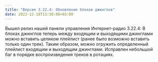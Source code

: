 ```yaml
---
title: "Версия 3.22.4: Обновление блоков джинглов"
date: 2022-12-18T13:50:08+03:00
---
```


Вышел релиз нашей панели управления Интернет-радио 3.22.4: В блоках джинглов теперь между входящим и выходящими джинглами можно вставить целиком плейлист (ранее было возможно вставить только один трек). Таким образом, можно огружить определенный плейлист входящим и выходящим джинглами. Исправлен небольшой баг в порядке воспроизведения треков в ротациях.